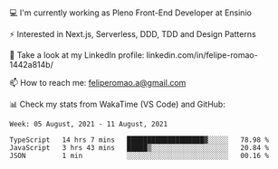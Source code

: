 💻 I'm currently working as Pleno Front-End Developer at Ensinio

⚡ Interested in Next.js, Serverless, DDD, TDD and Design Patterns

👥 Take a look at my LinkedIn profile: linkedin.com/in/felipe-romao-1442a814b/

📫 How to reach me: feliperomao.a@gmail.com

📊 Check my stats from WakaTime (VS Code) and GitHub:

<!--START_SECTION:waka-->
```text
Week: 05 August, 2021 - 11 August, 2021

TypeScript   14 hrs 7 mins   ███████████████████▓░░░░░   78.98 % 
JavaScript   3 hrs 43 mins   █████▒░░░░░░░░░░░░░░░░░░░   20.84 % 
JSON         1 min           ░░░░░░░░░░░░░░░░░░░░░░░░░   00.16 % 
```
<!--END_SECTION:waka-->
